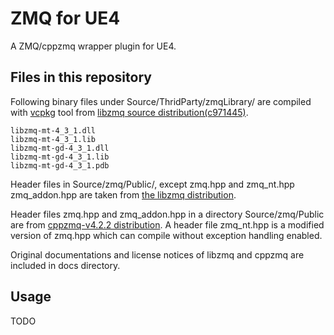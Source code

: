 # ZMQ for UE4

A ZMQ/cppzmq wrapper plugin for UE4.

## Files in this repository

Following binary files under Source/ThridParty/zmqLibrary/ are compiled with [vcpkg](https://github.com/Microsoft/vcpkg) tool from [libzmq source distribution(c971445)](https://github.com/zeromq/libzmq/tree/c971445025535b9f989ab0b78f5ddd1c026f1878).

    libzmq-mt-4_3_1.dll
    libzmq-mt-4_3_1.lib
    libzmq-mt-gd-4_3_1.dll
    libzmq-mt-gd-4_3_1.lib
    libzmq-mt-gd-4_3_1.pdb

Header files in Source/zmq/Public/, except zmq.hpp and zmq_nt.hpp zmq_addon.hpp are taken from [the libzmq distribution](https://github.com/zeromq/libzmq/tree/c971445025535b9f989ab0b78f5ddd1c026f1878).

Header files zmq.hpp and zmq_addon.hpp in a directory Source/zmq/Public are from [cppzmq-v4.2.2 distribution](https://github.com/zeromq/cppzmq/releases/tag/v4.2.2).
A header file zmq_nt.hpp is a modified version of zmq.hpp which can compile without exception handling enabled.

Original documentations and license notices of libzmq and cppzmq are included in docs directory.

## Usage

TODO
